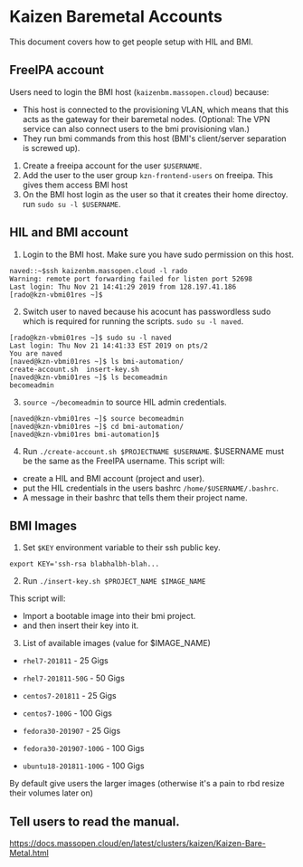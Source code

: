 # Kaizen Baremetal Accounts

This document covers how to get people setup with HIL and BMI.

## FreeIPA account

Users need to login the BMI host (`kaizenbm.massopen.cloud`) because:
* This host is connected to the provisioning VLAN, which means that this acts as the gateway for their baremetal nodes. (Optional: The VPN service can also connect users to the bmi provisioning vlan.)
* They run bmi commands from this host (BMI's client/server separation is screwed up).

1. Create a freeipa account for the user `$USERNAME`.
2. Add the user to the user group `kzn-frontend-users` on freeipa. This gives them access BMI host
3. On the BMI host login as the user so that it creates their home directoy. run `sudo su -l $USERNAME`.

## HIL and BMI account

1. Login to the BMI host. Make sure you have sudo permission on this host.

```
naved::~$ssh kaizenbm.massopen.cloud -l rado
Warning: remote port forwarding failed for listen port 52698
Last login: Thu Nov 21 14:41:29 2019 from 128.197.41.186
[rado@kzn-vbmi01res ~]$
```

2. Switch user to naved because his acocunt has passwordless sudo which is required for running the scripts. `sudo su -l naved`.

```
[rado@kzn-vbmi01res ~]$ sudo su -l naved
Last login: Thu Nov 21 14:41:33 EST 2019 on pts/2
You are naved
[naved@kzn-vbmi01res ~]$ ls bmi-automation/
create-account.sh  insert-key.sh
[naved@kzn-vbmi01res ~]$ ls becomeadmin
becomeadmin
```

3. `source ~/becomeadmin` to source HIL admin credentials.

```
[naved@kzn-vbmi01res ~]$ source becomeadmin
[naved@kzn-vbmi01res ~]$ cd bmi-automation/
[naved@kzn-vbmi01res bmi-automation]$
```

4. Run `./create-account.sh $PROJECTNAME $USERNAME`. $USERNAME must be the same as the FreeIPA username.
This script will:
* create a HIL and BMI account (project and user).
* put the HIL credentials in the users bashrc `/home/$USERNAME/.bashrc`.
* A message in their bashrc that tells them their project name.

## BMI Images

1. Set `$KEY` environment variable to their ssh public key.
```
export KEY='ssh-rsa blabhalbh-blah...
```

2. Run `./insert-key.sh $PROJECT_NAME $IMAGE_NAME`

This script will:
* Import a bootable image into their bmi project.
* and then insert their key into it.

3. List of available images (value for $IMAGE_NAME)

* `rhel7-201811` - 25 Gigs
* `rhel7-201811-50G` - 50 Gigs

* `centos7-201811` - 25 Gigs
* `centos7-100G` - 100 Gigs

* `fedora30-201907` - 25 Gigs
* `fedora30-201907-100G` - 100 Gigs

* `ubuntu18-201811-100G` - 100 Gigs

By default give users the larger images (otherwise it's a pain to rbd resize their volumes later on)

## Tell users to read the manual.

https://docs.massopen.cloud/en/latest/clusters/kaizen/Kaizen-Bare-Metal.html
